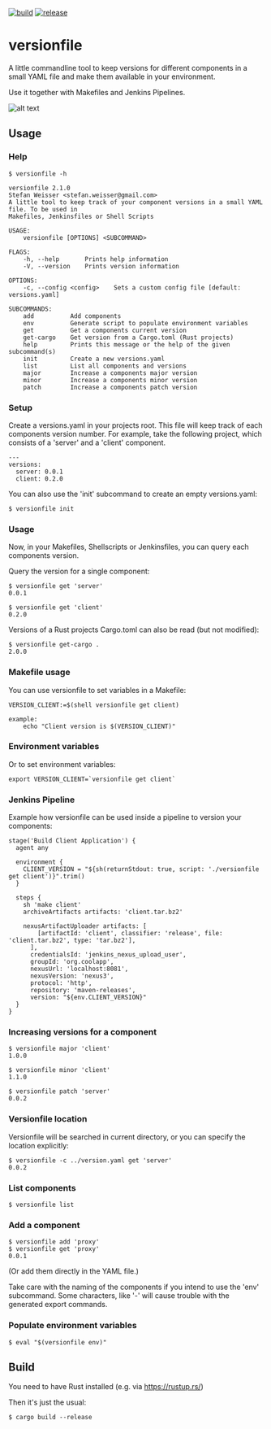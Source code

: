 [![build](https://github.com/sweisser/versionfile/actions/workflows/build.yml/badge.svg)](https://github.com/sweisser/versionfile/actions/workflows/build.yml)
[![release](https://github.com/sweisser/versionfile/actions/workflows/release.yml/badge.svg)](https://github.com/sweisser/versionfile/actions/workflows/release.yml)

# versionfile
A little commandline tool to keep versions for different components in a small YAML file and make them available in your environment.

Use it together with Makefiles and Jenkins Pipelines.


![alt text](render.gif)

## Usage

### Help
````
$ versionfile -h
````

````
versionfile 2.1.0
Stefan Weisser <stefan.weisser@gmail.com>
A little tool to keep track of your component versions in a small YAML file. To be used in
Makefiles, Jenkinsfiles or Shell Scripts

USAGE:
    versionfile [OPTIONS] <SUBCOMMAND>

FLAGS:
    -h, --help       Prints help information
    -V, --version    Prints version information

OPTIONS:
    -c, --config <config>    Sets a custom config file [default: versions.yaml]

SUBCOMMANDS:
    add          Add components
    env          Generate script to populate environment variables
    get          Get a components current version
    get-cargo    Get version from a Cargo.toml (Rust projects)
    help         Prints this message or the help of the given subcommand(s)
    init         Create a new versions.yaml
    list         List all components and versions
    major        Increase a components major version
    minor        Increase a components minor version
    patch        Increase a components patch version

````

### Setup

Create a versions.yaml in your projects root. This file will keep track of each components version number.
For example, take the following project, which consists of a 'server' and a 'client' component.
````
---
versions:
  server: 0.0.1
  client: 0.2.0
````

You can also use the 'init' subcommand to create an empty versions.yaml:

    $ versionfile init


### Usage

Now, in your Makefiles, Shellscripts or Jenkinsfiles, you can query each components version.

Query the version for a single component:

    $ versionfile get 'server'
    0.0.1

    $ versionfile get 'client'
    0.2.0

Versions of a Rust projects Cargo.toml can also be read (but not modified):

    $ versionfile get-cargo .
    2.0.0


### Makefile usage

You can use versionfile to set variables in a Makefile:

````
VERSION_CLIENT:=$(shell versionfile get client)

example:
    echo "Client version is $(VERSION_CLIENT)"
````

### Environment variables

Or to set environment variables:

````
export VERSION_CLIENT=`versionfile get client`
````

### Jenkins Pipeline

Example how versionfile can be used inside a pipeline to version your components:

    stage('Build Client Application') {
      agent any

      environment {
        CLIENT_VERSION = "${sh(returnStdout: true, script: './versionfile get client')}".trim()
      }

      steps {
        sh 'make client'
        archiveArtifacts artifacts: 'client.tar.bz2'

        nexusArtifactUploader artifacts: [
            [artifactId: 'client', classifier: 'release', file: 'client.tar.bz2', type: 'tar.bz2'],
          ],
          credentialsId: 'jenkins_nexus_upload_user',
          groupId: 'org.coolapp',
          nexusUrl: 'localhost:8081',
          nexusVersion: 'nexus3',
          protocol: 'http',
          repository: 'maven-releases',
          version: "${env.CLIENT_VERSION}"
      }
    }


### Increasing versions for a component

    $ versionfile major 'client'
    1.0.0

    $ versionfile minor 'client'
    1.1.0

    $ versionfile patch 'server'
    0.0.2

### Versionfile location

Versionfile will be searched in current directory, or you can specify the location explicitly: 

    $ versionfile -c ../version.yaml get 'server'
    0.0.2

### List components

    $ versionfile list

### Add a component

    $ versionfile add 'proxy'
    $ versionfile get 'proxy'
    0.0.1

(Or add them directly in the YAML file.)

Take care with the naming of the components if you intend to use the 'env' subcommand.
Some characters, like '-' will cause trouble with the generated export commands.

### Populate environment variables

    $ eval "$(versionfile env)"

## Build

You need to have Rust installed (e.g. via https://rustup.rs/)

Then it's just the usual:

    $ cargo build --release

